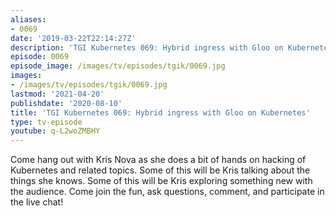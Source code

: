 ```yaml
---
aliases:
- 0069
date: '2019-03-22T22:14:27Z'
description: 'TGI Kubernetes 069: Hybrid ingress with Gloo on Kubernetes'
episode: 0069
episode_image: /images/tv/episodes/tgik/0069.jpg
images:
- /images/tv/episodes/tgik/0069.jpg
lastmod: '2021-04-20'
publishdate: '2020-08-10'
title: 'TGI Kubernetes 069: Hybrid ingress with Gloo on Kubernetes'
type: tv-episode
youtube: q-L2woZMBHY
---
```


Come hang out with Kris Nova as she does a bit of hands on hacking of Kubernetes and related topics. Some of this will be Kris talking about the things she knows. Some of this will be Kris exploring something new with the audience. Come join the fun, ask questions, comment, and participate in the live chat!